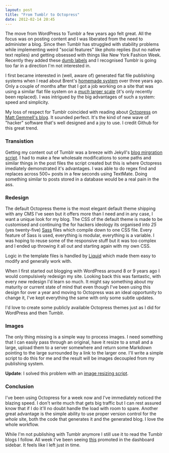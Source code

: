 ```yaml
---
layout: post
title: "From Tumblr to Octopress"
date: 2012-02-14 20:45
---
```


The move from WordPress to Tumblr a few years ago felt great. All the focus was on posting content and I was liberated from the need to administer a blog. Since then Tumblr has struggled with stability problems while implementing weird "social features" like photo replies (but no native text replies) and getting obsessed with things like New York Fashion Week. Recently they added these [dumb labels](http://staff.tumblr.com/post/16980189397/highlighted-posts) and I recognised Tumblr is going too far in a direction I'm not interested in.

I first became interested in (well, aware of) generated flat file publishing systems when I read about Brent's [homemade system](http://inessential.com/2009/01/30/new_publishing_system_tour_of_my_head) over three years ago. Only a couple of months after that I got a job working on a site that was using a similar flat file system on a [*much* larger scale](http://www.abc.net.au/news/) (it's only recently been replaced). I was intrigued by the big advantages of such a system: speed and simplicity.

My loss of respect for Tumblr coincided with reading about [Octopress](http://octopress.org/) on [Matt Gemmell's blog](http://mattgemmell.com/2011/09/12/blogging-with-octopress/). It sounded perfect. It's the kind of new wave of "hacker" software that's well designed and a joy to use. I credit Github for this great trend.

### Transistion

Getting my content out of Tumblr was a breeze with Jekyll's [blog mirgration script](https://github.com/mojombo/jekyll/wiki/blog-migrations). I had to make a few wholesale modifications to some paths and similar things in the post files the script created but this is where Octopress imediately demonstrated it's advantages. I was able to do regex find and replaces across 500+ posts in a few seconds using TextMate. Doing something similar to posts stored in a database would be a real pain in the ass.

### Redesign

The default Octopress theme is the most elegant default theme shipping with any CMS I've seen but it offers more than I need and in any case, I want a unique look for my blog. The CSS of the default theme is made to be customised and continuing the for hackers ideology its organised into *25* (yes twenty-five) [Sass](http://sass-lang.com/) files which compile down to one CSS file. Every feature of Sass is used, everything is modular, everything is a variable. I was hoping to reuse some of the responsive stuff but it was too complex and I ended up throwing it all out and starting again with my own CSS.

Logic in the template files is handled by [Liquid](http://liquidmarkup.org/) which made them easy to modify and generally work with.

When I first started out blogging with WordPress around 8 or 9 years ago I would compulsively redesign my site. Looking back this was fantastic, with every new redesign I'd learn so much. It might say something about my maturity or current state of mind that even though I've been using this design for over a year and moving to Octopress was an ideal opportunity to change it, I've kept everything the same with only some subtle updates.

I'd love to create some publicly available Octopress themes just as I did for WordPress and then Tumblr.

### Images

The only thing missing is a simple way to process images. I need something that I can easily pass through an original, have it resize to a small and a large, upload them to a server somewhere and return some Markdown pointing to the large surrounded by a link to the larger one. I'll write a simple script to do this for me and the result will be images decoupled from my publishing system.

**Update**: I solved this problem with an [image resizing script](http://valhallaisland.com/blog/2012/octopress-image-resizer/).

### Conclusion

I've been using Octopress for a week now and I've immediately noticed the blazing speed. I don't write much that gets big traffic but I can rest assured know that if I do it'll no doubt handle the load with room to spare. Another great advantage is the simple ability to use proper version control for the *whole* site, both the code that generates it and the generated blog. I love the whole workflow.

While I'm not publishing with Tumblr anymore I still use it to read the Tumblr blogs I follow. All week I've been seeing [this](http://cl.ly/3d3C3W2I0l0t1P2X3q1E) promoted in the dashboard sidebar. It feels like I left just in time.
